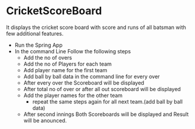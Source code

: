 # CricketScoreBoard
It displays the cricket score board with score and runs of all batsman with few additional features.


- Run the Spring App
- In the command Line Follow the following steps
  - Add the no of overs
  - Add the no of Players for each team
  - Add player name for the first team 
  - Add ball by ball data in the command line for every over
  - After every over the Scoreboard will be displayed
  - After total no of over or after all out scoreboard will be displayed   
  - Add the player names for the other team 
    - repeat the same steps again for all next team.(add ball by ball data)
  - After second innings Both Scoreboards will be displayed and Result will be anounced.   
     
